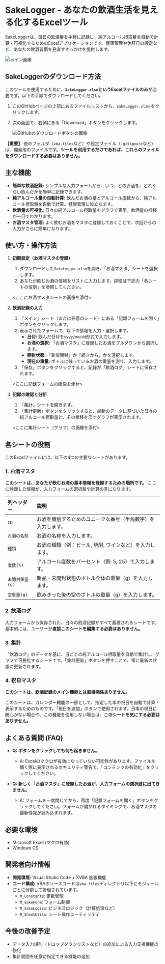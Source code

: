 # SakeLogger - あなたの飲酒生活を見える化するExcelツール

SakeLoggerは、毎日の飲酒量を手軽に記録し、純アルコール摂取量を自動で計算・可視化するためのExcelアプリケーションです。健康管理や休肝日の設定など、あなたの飲酒習慣を見直すきっかけを提供します。

![メイン画像](https://github.com/user-attachments/assets/6f1f0908-a375-492c-b6f0-b7e1a44c3bf1)

## SakeLoggerのダウンロード方法

このツールを使用するために、**`SakeLogger.xlsm`というExcelファイルのみ**が必要です。以下の手順でダウンロードしてください。

1.  このGitHubページの上部にあるファイルリストから、`SakeLogger.xlsm` をクリックします。
2.  次の画面で、右側にある「Download」ボタンをクリックします。

    ![GitHubのダウンロードボタンの画像](https://github.com/user-attachments/assets/b5db95f6-ffd9-4e6a-a133-c595c9c853d2)

**【重要】**
他のフォルダ（`vba-files`など）や設定ファイル（`.gitignore`など）は、開発用のファイルです。**ツールを利用するだけであれば、これらのファイルをダウンロードする必要はありません。**

## 主な機能

*   **簡単な飲酒記録:** シンプルな入力フォームから、いつ、どのお酒を、どれくらい飲んだかを簡単に記録できます。
*   **純アルコール量の自動計算:** 飲んだお酒の量とアルコール度数から、純アルコール摂取量を自動で計算。健康管理に役立ちます。
*   **飲酒量の可視化:** 日々の純アルコール摂取量をグラフで表示。飲酒量の推移が一目でわかります。
*   **お酒マスタ管理:** よく飲むお酒をマスタに登録しておくことで、次回からの入力がさらに簡単になります。

## 使い方・操作方法

1.  **初期設定（お酒マスタの登録）**
    1.  ダウンロードした`SakeLogger.xlsm`を開き、「お酒マスタ」シートを選択します。
    2.  あなたが飲むお酒の情報をリストに入力します。詳細は下記の「各シートの役割」を参照してください。

    <ここにお酒マスタシートの画像を添付>

2.  **飲酒記録の入力**
    1.  「メイン」シート（または任意のシート）にある「記録フォームを開く」ボタンをクリックします。
    2.  表示されたフォームで、以下の情報を入力・選択します。
        *   **日付:** 飲んだ日付を`yyyy/mm/dd`形式で入力します。
        *   **お酒の選択:** 「お酒マスタ」に登録したお酒をプルダウンから選択します。
        *   **開封状態:** 「新規開封」か「続きから」かを選択します。
        *   **現在の重量:** ボトルに残っているお酒の重量を測り、入力します。
    3.  「保存」ボタンをクリックすると、記録が「飲酒ログ」シートに保存されます。

    <ここに記録フォームの画像を添付>

3.  **記録の確認と分析**
    1.  「集計」シートを開きます。
    2.  「集計更新」ボタンをクリックすると、最新のデータに基づいた日々の純アルコール摂取量と、その推移を示すグラフが表示されます。

    <ここに集計シート（グラフ）の画像を添付>

## 各シートの役割

このExcelファイルには、以下の4つの主要なシートがあります。

### 1. お酒マスタ

**このシートは、あなたが飲むお酒の基本情報を登録するための場所です。** ここに登録した情報が、入力フォームの選択肢や計算の基になります。

| 列ヘッダー | 説明 |
| :--- | :--- |
| `ID` | お酒を識別するためのユニークな番号（半角数字）を入力します。 |
| `お酒の名前` | お酒の名称を入力します。 |
| `種類` | お酒の種類（例：ビール, 焼酎, ワインなど）を入力します。 |
| `度数(%)` | アルコール度数をパーセント（例: 5, 25）で入力します。 |
| `未開封重量(g)` | 新品・未開封状態のボトル全体の重量（g）を入力します。 |
| `空重量(g)` | 飲みきった後の空のボトルの重量（g）を入力します。 |

### 2. 飲酒ログ

入力フォームから保存された、日々の飲酒記録がすべて蓄積されるシートです。基本的には、ユーザーが**直接このシートを編集する必要はありません。**

### 3. 集計

「飲酒ログ」のデータを基に、日ごとの純アルコール摂取量を自動で集計し、グラフで可視化するシートです。「集計更新」ボタンを押すことで、常に最新の状態に更新されます。

### 4. 祝日マスタ

**このシートは、飲酒記録のメイン機能とは直接関係ありません。**

このシートは、カレンダー機能の一部として、指定した年の祝日を自動で計算・表示するためのものです。「祝日を追加」ボタンで使用されます。日本の祝日に関心がない場合や、この機能を使用しない場合は、**このシートを気にする必要はありません。**

## よくある質問 (FAQ)

*   **Q: ボタンをクリックしても何も起きません。**
    *   A: Excelのマクロが有効になっていない可能性があります。ファイルを開く際に表示されるセキュリティ警告で、「コンテンツの有効化」をクリックしてください。

*   **Q: 新しく「お酒マスタ」に登録したお酒が、入力フォームの選択肢に出てきません。**
    *   A: フォームを一度閉じてから、再度「記録フォームを開く」ボタンをクリックしてください。フォームが開かれるタイミングで、お酒マスタの最新情報が読み込まれます。

## 必要な環境

*   Microsoft Excel (マクロ有効)
*   Windows OS

## 開発者向け情報

*   **開発環境:** Visual Studio Code + XVBA 拡張機能
*   **コード構成:** VBAのソースコードは`vba-files`ディレクトリ以下にモジュールごとに分割して管理されています。
    *   `M_Constants`: 定数管理
    *   `M_SakeForm`: フォーム制御
    *   `M_SakeLogics`: ビジネスロジック（計算処理など）
    *   `M_SheetUtils`: シート操作ユーティリティ

## 今後の改善予定

*   データ入力規則（ドロップダウンリストなど）の追加による入力支援機能の強化
*   集計期間を任意に指定できる機能の追加
